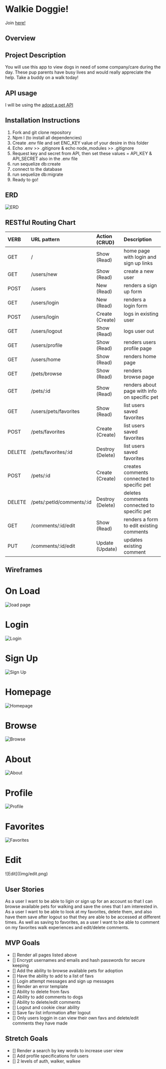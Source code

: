 # Walkie Doggie!
Join [here!](https://walkie-doggie-project2.herokuapp.com/)

## Overview

## Project Description
You will use this app to view dogs in need of some company/care during the day. These pup parents have busy lives and would really appreciate the help. Take a buddy on a walk today!

## API usage
I will be using the [adopt a pet API](https://www.adoptapet.com/public/apis/pet_list.html)

## Installation Instructions
1. Fork and git clone repository
2. Npm I (to install all dependencies)
3. Create .env file and set ENC_KEY value of your desire in this folder
4. Echo .env >> .gitignore & echo node_modules >> .gitignore
5. Request key and secret from API, then set these values = API_KEY & API_SECRET also in the .env file
6. run sequelize db:create
7. connect to the database
8. run sequelize db:migrate
9. Ready to go!

## ERD
![ERD](./img/erd.png)

## RESTful Routing Chart

| VERB   | URL pattern               | Action \(CRUD\)    | Description                                  |
| :----- | :------------------------ | :----------------- | :------------------------------------------- |
| GET    | /                         | Show \(Read\)      | home page with login and  sign up links      |
| GET    | /users/new                | Show \(Read\)      | create a new user                            |
| POST   | /users                    | New \(Read\)       | renders a sign up form                       |
| GET    | /users/login              | New \(Read\)       | renders a login form                         |
| POST   | /users/login              | Create \(Create\)  | logs in existing user                        |
| GET    | /users/logout             | Show \(Read\)      | logs user out                                |
| GET    | /users/profile            | Show \(Read\)      | renders users profile page                   |
| GET    | /users/home               | Show \(Read\)      | renders home page                            |
| GET    | /pets/browse              | Show \(Read\)      | renders browse page                          |
| GET    | /pets/:id                 | Show \(Read\)      | renders about page with info on specific pet |
| GET    | /users/pets/favorites     | Show \(Read\)      | list users saved favorites                   |
| POST   | /pets/favorites           | Create \(Create\)  | list users saved favorites                   |
| DELETE | /pets/favorites/:id       | Destroy \(Delete\) | list users saved favorites                   |
| POST   | /pets/:id                 | Create \(Create\)  | creates comments connected to specific pet   |
| DELETE | /pets/:petId/comments/:id | Destroy \(Delete\) | deletes comments connected to specific pet   |
| GET    | /comments/:id/edit        | Show \(Read\)      | renders a form to edit existing comments     |
| PUT    | /comments/:id/edit        | Update \(Update\)  | updates existing comment                     |

## Wireframes

# On Load
![load page](img/onload.png)
# Login
![Login](img/login.png)
# Sign Up
![Sign Up](img/signup.png)
# Homepage
![Homepage](img/home.png)
# Browse
![Browse](img/browse.png)
# About
![About](img/about.png)
# Profile
![Profile](img/profile.png)
# Favorites
![Favorites](img/favs.png)
# Edit
![Edit]((img/edit.png)

## User Stories
As a user I want to be able to ligin or sign up for an account so that I can browse available pets for walking and save the ones that I am interested in. As a user I want to be able to look at my favorites, delete them, and also have them save after logout so that they are able to be accessed at different times. As well as saving to favorites, as a user I want to be able to comment on my favorites walk experiences and edit/delete comments.

## MVP Goals
- [] Render all pages listed above
- [] Encrypt usernames and emails and hash passwords for secure keeping
- [] Add the ability to browse available pets for adoption
- [] Have the ability to add to a list of favs
- [] Login attempt messages and sign up messages
- [] Render an error template
- [] Ability to delete from favs
- [] Ability to add comments to dogs
- [] Ability to delete/edit comments
- [] Logout and cookie clear ability
- [] Save fav list information after logout
- [] Only users loggin in can view their own favs and delete/edit comments they have made

## Stretch Goals
- [] Render a search by key words to increase user view
- [] Add profile specifications for users
- [] 2 levels of auth, walker, walkee
